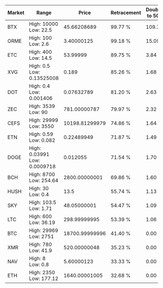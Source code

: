 | Market | Range | Price| Retracement | Doubles to 50% |
| --- | --- | --- | --- | --- |
| BTX | High: 10000<br />Low: 22.5 | 45.66208689 | 99.77 % | 109.75 |
| ORME | High: 100<br />Low: 2.6 | 3.40000125 | 99.18 % | 15.09 |
| ETC | High: 400<br />Low: 14.5 | 53.99999 | 89.75 % | 3.84 |
| XVG | High: 0.5<br />Low: 0.13525008 | 0.189 | 85.26 % | 1.68 |
| DOT | High: 0.4<br />Low: 0.001406 | 0.07632789 | 81.20 % | 2.63 |
| ZEC | High: 3539<br />Low: 90 | 781.00000787 | 79.97 % | 2.32 |
| CEFS | High: 29999<br />Low: 3550 | 10198.81299979 | 74.86 % | 1.64 |
| ETN | High: 0.59<br />Low: 0.082 | 0.22489949 | 71.87 % | 1.49 |
| DOGE | High: 0.03991<br />Low: 0.0009718 | 0.012055 | 71.54 % | 1.70 |
| BCH | High: 8700<br />Low: 254.64 | 2800.00000001 | 69.86 % | 1.60 |
| HUSH | High: 30<br />Low: 0.4 | 13.5 | 55.74 % | 1.13 |
| SKY | High: 103.5<br />Low: 1.71 | 48.05000001 | 54.47 % | 1.09 |
| LTC | High: 600<br />Low: 36.19 | 298.99999995 | 53.39 % | 1.06 |
| BTC | High: 29969<br />Low: 2751 | 18700.99999996 | 41.40 % | 0.00 |
| XMR | High: 780<br />Low: 41.9 | 520.00000048 | 35.23 % | 0.00 |
| NAV | High: 8<br />Low: 0.8 | 5.60000123 | 33.33 % | 0.00 |
| ETH | High: 2350<br />Low: 177.12 | 1640.00001005 | 32.68 % | 0.00 |
